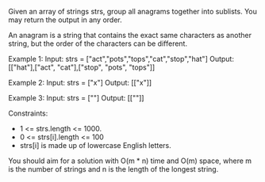 Given an array of strings strs, group all anagrams together into sublists. You may return the output in any order.

An anagram is a string that contains the exact same characters as another string, but the order of the characters can be different.

Example 1:
Input: strs = ["act","pots","tops","cat","stop","hat"]
Output: [["hat"],["act", "cat"],["stop", "pots", "tops"]]

Example 2:
Input: strs = ["x"]
Output: [["x"]]

Example 3:
Input: strs = [""]
Output: [[""]]

Constraints:
- 1 <= strs.length <= 1000.
- 0 <= strs[i].length <= 100
- strs[i] is made up of lowercase English letters.

You should aim for a solution with O(m * n) time and O(m) space, where m is the number of strings and n is the length of the longest string.